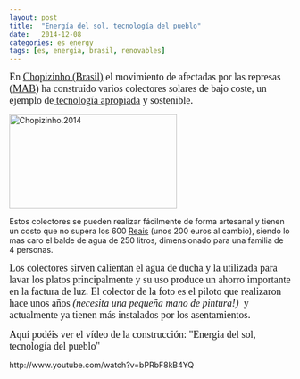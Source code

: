 ```yaml
---
layout: post
title:  "Energía del sol, tecnología del pueblo"
date:   2014-12-08
categories: es energy
tags: [es, energia, brasil, renovables]
---
```

<p><span style="font-family:Ubuntu Light;"><span style="font-size:large;">En <a title="Chopizinho" href="http://pt.wikipedia.org/wiki/Chopinzinho" target="_blank">Chopizinho (Brasil)</a> el movimiento de afectadas por las represas (<a title="MAB" href="http://mabnacional.org.br/" target="_blank">MAB</a>) ha construido varios colectores solares de bajo coste, un ejemplo de<a title="Tecnología Apropiada" href="http://es.wikipedia.org/wiki/Tecnolog%C3%ADa#Tecnolog.C3.ADas_apropiadas" target="_blank"> tecnología apropiada</a> y sostenible. </span></span></p>

<p><a href="https://izaroblog.files.wordpress.com/2014/12/dsc00006.jpg"><img class="aligncenter size-medium wp-image-1579" src="https://izaroblog.files.wordpress.com/2014/12/dsc00006.jpg?w=300" alt="Chopizinho.2014" width="300" height="169"></a><!--more--><span style="font-family:Ubuntu Light;"><span style="font-size:large;">

Estos colectores se pueden realizar fácilmente de forma artesanal y tienen un costo que no supera los 600 <a title="Reais" href="http://es.wikipedia.org/wiki/Real_brasile%C3%B1o" target="_blank">Reais</a> (unos 200 euros al cambio), siendo lo mas caro el balde de agua de 250 litros, dimensionado para una familia de 4 personas. </span></span></p>

<p><span style="font-family:Ubuntu Light;"><span style="font-size:large;">Los colectores sirven calientan el agua de ducha y la utilizada para lavar los platos principalmente y su uso produce un ahorro importante en la factura de luz. El colector de la foto es el piloto que realizaron hace unos años <em><span style="font-family:Ubuntu Light;"><span style="font-size:large;">(necesita una pequeña mano de pintura!)</span></span></em>&nbsp; y actualmente ya tienen más instalados por los asentamientos.</span></span></p>
<p><span style="font-family:Ubuntu Light;"><span style="font-size:large;"> Aquí podéis ver el vídeo de la construcción: "Energia del sol, tecnología del pueblo"<br>
</span></span></p>
<p>http://www.youtube.com/watch?v=bPRbF8kB4YQ</p>
